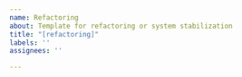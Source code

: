 ```yaml
---
name: Refactoring
about: Template for refactoring or system stabilization
title: "[refactoring]"
labels: ''
assignees: ''

---
```




